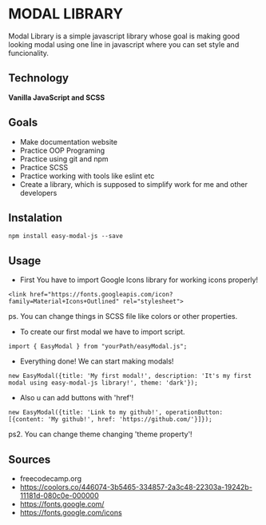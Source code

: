 # MODAL LIBRARY

Modal Library is a simple javascript library whose goal is making good looking modal using one line in javascript where you can set style and funcionality.

## Technology

**Vanilla JavaScript and SCSS**

## Goals

- Make documentation website
- Practice OOP Programing
- Practice using git and npm
- Practice SCSS
- Practice working with tools like eslint etc
- Create a library, which is supposed to simplify work for me and other developers

## Instalation
```
npm install easy-modal-js --save
```

## Usage

- First You have to import Google Icons library for working icons properly!

```
<link href="https://fonts.googleapis.com/icon?family=Material+Icons+Outlined" rel="stylesheet">
```

ps. You can change things in SCSS file like colors or other properties.

- To create our first modal we have to import script.

```
import { EasyModal } from "yourPath/easyModal.js";
```

- Everything done! We can start making modals!

```
new EasyModal({title: 'My first modal!', description: 'It's my first modal using easy-modal-js library!', theme: 'dark'});
```

- Also u can add buttons with 'href'!

```
new EasyModal({title: 'Link to my github!', operationButton: [{content: 'My github!', href: 'https://github.com/'}]});
```

ps2. You can change theme changing 'theme property'!




## Sources 

- freecodecamp.org
- https://coolors.co/446074-3b5465-334857-2a3c48-22303a-19242b-11181d-080c0e-000000
- https://fonts.google.com/
- https://fonts.google.com/icons
